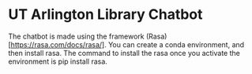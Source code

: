 # UT Arlington Library Chatbot
The chatbot is made using the framework (Rasa)[https://rasa.com/docs/rasa/]. You can create a conda environment, and then install rasa. The command to install the rasa once you activate the environment is pip install rasa.
